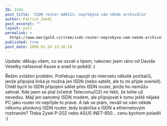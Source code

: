 ```yaml
---
ID: 2194
post_title: 'ISDN router &#8211; nepřebývá vám někde archiválie'
author: Patrick Zandl
post_excerpt: ""
layout: post
permalink: >
  https://www.marigold.cz/item/isdn-router-neprebyva-vam-nekde-archivalie
published: true
post_date: 2008-01-24 15:10:18
---
```

Update: děkuju všem, co se ozvali s tipem, nakonec jsem ráno od Davida Veselky nafasoval Asuse a snad to poběží :)

Řeším zvláštní problém. Potřebuju napojit do internetu několik počítačů, jenže přípojná linka je možná jen ISDN (nebo satelit, ale to mi přijde overkill). Chtěl bych to ISDN připojení sdílet přes ISDN router, jenže ho nemůžu sehnat. Kde jsem se ptal (včetně Telecomu/O2) mi řekli, že tohle už nevedou. Mají jen samotný ISDN modem, ale připojovat k tomu ještě nějaké PC jako router mi nepřijde to pravé. A tak se ptám, neválí se vám někde někomu plonkový ISDN router, tedy krabička s ISDN a ethernetovým rozhraním? Třeba Zyxel P-202 nebo ASUS INET-850... cenu bychom poladili :)